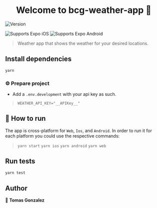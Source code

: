 <h1 align="center">Welcome to bcg-weather-app 👋</h1>
<p>
  <img alt="Version" src="https://img.shields.io/badge/version-1.0.0-blue.svg?cacheSeconds=2592000" />
</p>

<p>
  <!-- iOS -->
  <img alt="Supports Expo iOS" longdesc="Supports Expo iOS" src="https://img.shields.io/badge/iOS-4630EB.svg?style=flat-square&logo=APPLE&labelColor=999999&logoColor=fff" />
  <!-- Android -->
  <img alt="Supports Expo Android" longdesc="Supports Expo Android" src="https://img.shields.io/badge/Android-4630EB.svg?style=flat-square&logo=ANDROID&labelColor=A4C639&logoColor=fff" />
</p>


> Weather app that shows the weather for your desired locations.

## Install dependencies

```sh
yarn
```

### ⚙️ Prepare project

- Add a `.env.development` with your api key as such.
> `WEATHER_API_KEY="__APIKey__"`

## 🚀 How to run
The app is cross-platform for `Web`, `Ios`, and `Android`. 
In order to run it for each platform you could use the respective commands: 

> `yarn start` 
> `yarn ios` 
> `yarn android`
> `yarn web`

## Run tests

```sh
yarn test
```

## Author

👤 **Tomas Gonzalez**
